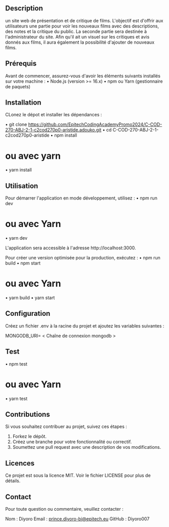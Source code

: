 ## Description

 un site web de présentation et de critique de films. L'objectif est d'offrir aux utilisateurs une partie pour voir les nouveaux films avec des descriptions, des notes et la critique du public. La seconde partie sera destinée à l'administrateur du site. Afin qu'il ait un visuel sur les critiques et avis donnés aux films, il aura également la possibilité d'ajouter de nouveaux films.

 ## Prérequis

 Avant de commencer, assurez-vous d'avoir les éléments suivants installés sur votre machine :
 • Node.js (version >= 16.x)
 • npm ou Yarn (gestionnaire de paquets)

 ## Installation

 CLonez le dépot et installer les dépendances :

 • git clone https://github.com/EpitechCodingAcademyPromo2024/C-COD-270-ABJ-2-1-c2cod270p0-aristide.adouko.git
 • cd C-COD-270-ABJ-2-1-c2cod270p0-aristide
 • npm install
 # ou avec yarn
 • yarn install

 ## Utilisation

 Pour démarrer l'application en mode développement, utilisez :
• npm run dev
# ou avec Yarn
• yarn dev

L'application sera accessible à l'adresse http://localhost:3000.

Pour créer une version optimisée pour la production, exécutez :
• npm run build
• npm start
# ou avec Yarn
• yarn build
• yarn start

## Configuration

Créez un fichier .env à la racine du projet et ajoutez les variables suivantes :

MONGODB_URI= < Chaîne de connexion mongodb >

## Test

• npm test
# ou avec Yarn
• yarn test

## Contributions

Si vous souhaitez contribuer au projet, suivez ces étapes :

1. Forkez le dépôt.
2. Créez une branche pour votre fonctionnalité ou correctif.
3. Soumettez une pull request avec une description de vos modifications.

## Licences

Ce projet est sous la licence MIT. Voir le fichier LICENSE pour plus de détails.

## Contact

Pour toute question ou commentaire, veuillez contacter :

Nom : Diyoro
Email : prince.diyoro-bi@epitech.eu
GitHub : Diyoro007
